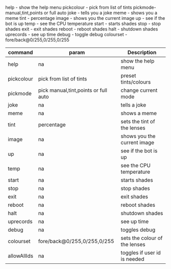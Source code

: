 help - show the help menu
pickcolour - pick from list of tints
pickmode- manual,tint,points or full auto
joke - tells you a joke
meme - shows you a meme
tint - percentage
image - shows you the current image
up - see if the bot is up
temp - see the CPU temperature
start - starts shades
stop - stop shades
exit - exit shades
reboot - reboot shades
halt - shutdown shades
uprecords - see up time
debug - toggle debug
colourset - fore/back@0/255,0/255,0/255

| command     | param                                | Description                   |
| ----------- | ------------------------------------ | ----------------------------- |
| help        | na                                   | show the help menu            |
| pickcolour  | pick from list of tints              | preset tints/colours          |
| pickmode    | pick manual,tint,points or full auto | change current mode           |
| joke        | na                                   | tells a joke                  |
| meme        | na                                   | shows a meme                  |
| tint        | percentage                           | sets the tint of the lenses   |
| image       | na                                   | shows you the current image   |
| up          | na                                   | see if the bot is up          |
| temp        | na                                   | see the CPU temperature       |
| start       | na                                   | starts shades                 |
| stop        | na                                   | stop shades                   |
| exit        | na                                   | exit shades                   |
| reboot      | na                                   | reboot shades                 |
| halt        | na                                   | shutdown shades               |
| uprecords   | na                                   | see up time                   |
| debug       | na                                   | toggles debug                 |
| colourset   | fore/back@0/255,0/255,0/255          | sets the colour of the lenses |
| allowAllIds | na                                   | toggles if user id is needed  |
